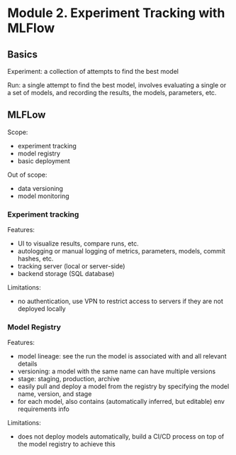 # Module 2. Experiment Tracking with MLFlow

## Basics
Experiment: a collection of attempts to find the best model

Run: a single attempt to find the best model, involves evaluating a single or a set of models, and recording the results, the models, parameters, etc.

## MLFLow
Scope:
- experiment tracking
- model registry
- basic deployment

Out of scope:
- data versioning
- model monitoring

### Experiment tracking
Features:
- UI to visualize results, compare runs, etc. 
- autologging or manual logging of metrics, parameters, models, commit hashes, etc.
- tracking server (local or server-side)
- backend storage (SQL database)

Limitations:
- no authentication, use VPN to restrict access to servers if they are not deployed locally

### Model Registry
Features:
- model lineage: see the run the model is associated with and all relevant details
- versioning: a model with the same name can have multiple versions
- stage: staging, production, archive
- easily pull and deploy a model from the registry by specifying the model name, version, and stage
- for each model, also contains (automatically inferred, but editable) env requirements info

Limitations:
- does not deploy models automatically, build a CI/CD process on top of the model registry to achieve this